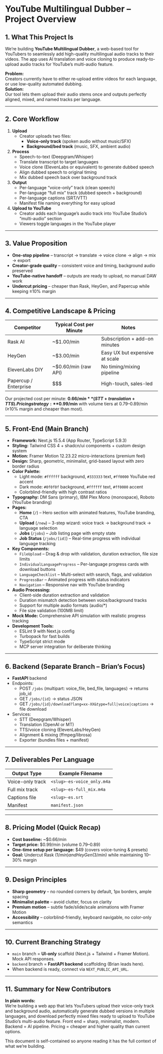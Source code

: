# YouTube Multilingual Dubber – Project Overview

## 1. What This Project Is
We’re building **YouTube Multilingual Dubber**, a web-based tool for YouTubers to seamlessly add high-quality multilingual audio tracks to their videos. The app uses AI translation and voice cloning to produce ready-to-upload audio tracks for YouTube’s multi-audio feature.

**Problem:**  
Creators currently have to either re-upload entire videos for each language, or use low-quality automated dubbing.  
**Solution:**  
Our tool lets them upload their audio stems once and outputs perfectly aligned, mixed, and named tracks per language.

---

## 2. Core Workflow

1. **Upload**
   - Creator uploads two files:
     - **Voice-only track** (spoken audio without music/SFX)
     - **Background/bed track** (music, SFX, ambient audio)
2. **Process**
   - Speech-to-text (Deepgram/Whisper)
   - Translate transcript to target languages
   - Voice clone (ElevenLabs or equivalent) to generate dubbed speech
   - Align dubbed speech to original timing
   - Mix dubbed speech back over background track
3. **Output**
   - Per-language “voice-only” track (clean speech)
   - Per-language “full mix” track (dubbed speech + background)
   - Per-language captions (SRT/VTT)
   - Manifest file naming everything for easy upload
4. **Upload to YouTube**
   - Creator adds each language’s audio track into YouTube Studio’s “multi-audio” section
   - Viewers toggle languages in the YouTube player

---

## 3. Value Proposition

- **One-stop pipeline** – transcript → translate → voice clone → align → mix → export
- **Creator-grade quality** – consistent voice and timing, background audio preserved
- **YouTube-native handoff** – outputs are ready to upload, no manual DAW work
- **Undercut pricing** – cheaper than Rask, HeyGen, and Papercup while keeping ≥10% margin

---

## 4. Competitive Landscape & Pricing

| Competitor  | Typical Cost per Minute | Notes |
|-------------|-------------------------|-------|
| Rask AI     | ~$1.00/min              | Subscription + add-on minutes |
| HeyGen      | ~$3.00/min              | Easy UX but expensive at scale |
| ElevenLabs DIY | ~$0.60/min (raw API) | No timing/mixing pipeline |
| Papercup / Enterprise | $$$ | High-touch, sales-led |

Our projected cost per minute: **$0.66/min** (STT + translation + TTS).  
Pricing strategy: **$0.99/min** with volume tiers at $0.79–$0.89/min (≥10% margin and cheaper than most).

---

## 5. Front-End (Main Branch)

- **Framework:** Next.js 15.5.4 (App Router, TypeScript 5.9.3)
- **Styling:** Tailwind CSS 4 + shadcn/ui components + custom design system
- **Motion:** Framer Motion 12.23.22 micro-interactions (premium feel)
- **Design:** Sharp, geometric, minimalist, grid-based layout with zero border radius
- **Color Palette:** 
  - Light mode: `#ffffff` background, `#333333` text, `#ff0000` YouTube red accent
  - Dark mode: `#0f0f0f` background, `#ffffff` text, `#ff0000` accent
  - Colorblind-friendly with high contrast ratios
- **Typography:** DM Sans (primary), IBM Plex Mono (monospace), Roboto (YouTube branding)
- **Pages:**
  - **Home** (`/`) – Hero section with animated features, YouTube branding, CTA
  - **Upload** (`/new`) – 3-step wizard: voice track → background track → language selection
  - **Jobs** (`/jobs`) – Job listing page with empty state
  - **Job Status** (`/jobs/[id]`) – Real-time progress with individual language tracking
- **Key Components:**
  - `FileUpload` – Drag & drop with validation, duration extraction, file size limits
  - `IndividualLanguageProgress` – Per-language progress cards with download buttons
  - `LanguageChecklist` – Multi-select with search, flags, and validation
  - `ProgressBar` – Animated progress with status indicators
  - `Navigation` – Responsive nav with YouTube branding
- **Audio Processing:**
  - Client-side duration extraction and validation
  - Duration mismatch detection between voice/background tracks
  - Support for multiple audio formats (audio/*)
  - File size validation (100MB limit)
- **Mock Mode:** Comprehensive API simulation with realistic progress tracking
- **Development Tools:**
  - ESLint 9 with Next.js config
  - Turbopack for fast builds
  - TypeScript strict mode
  - MCP server integration for deliberate thinking

---

## 6. Backend (Separate Branch – Brian’s Focus)

- **FastAPI** backend
- Endpoints:
  - POST `/jobs` (multipart: voice_file, bed_file, languages) → returns job_id
  - GET `/jobs/{id}` → status JSON
  - GET `/jobs/{id}/download?lang=xx-XX&type=full|voice|captions` → file download
- Services:
  - STT (Deepgram/Whisper)
  - Translation (OpenAI or MT)
  - TTS/voice cloning (ElevenLabs/HeyGen)
  - Alignment & mixing (ffmpeg/librosa)
  - Exporter (bundles files + manifest)

---

## 7. Deliverables Per Language

| Output Type | Example Filename |
|-------------|------------------|
| Voice-only track | `<slug>-es-voice_only.m4a` |
| Full mix track | `<slug>-es-full_mix.m4a` |
| Captions file | `<slug>-es.srt` |
| Manifest | `manifest.json` |

---

## 8. Pricing Model (Quick Recap)

- **Cost baseline:** ~$0.66/min
- **Target price:** $0.99/min (volume $0.79–$0.89)
- **One-time setup per language:** $49 (covers voice-tuning & presets)
- **Goal:** Undercut Rask ($1/min) and HeyGen ($3/min) while maintaining 10–30% margin

---

## 9. Design Principles

- **Sharp geometry** – no rounded corners by default, 1px borders, ample spacing
- **Minimalist palette** – avoid clutter, focus on clarity
- **Premium motion** – subtle fade/slide/scale animations with Framer Motion
- **Accessibility** – colorblind-friendly, keyboard navigable, no color-only semantics

---

## 10. Current Branching Strategy

- `main` branch = **UI-only** scaffold (Next.js + Tailwind + Framer Motion). Mock API responses.
- `backend` branch = **FastAPI backend** scaffolding (Brian leads here).
- When backend is ready, connect via `NEXT_PUBLIC_API_URL`.

---

## 11. Summary for New Contributors

**In plain words:**  
We’re building a web app that lets YouTubers upload their voice-only track and background audio, automatically generate dubbed versions in multiple languages, and download perfectly mixed files ready to upload to YouTube Studio’s multi-audio feature. Front end = sharp, minimalist, modern. Backend = AI pipeline. Pricing = cheaper and higher quality than current options.

This document is self-contained so anyone reading it has the full context of what we’re building.
